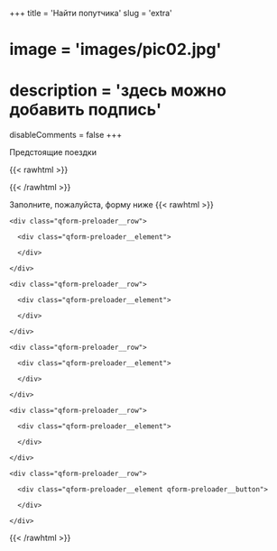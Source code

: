 +++
title = 'Найти попутчика'
slug = 'extra'
# image = 'images/pic02.jpg'
# description = 'здесь можно добавить подпись'
disableComments = false
+++

Предстоящие поездки

{{< rawhtml >}}
<div data-tockify-component="mini" data-tockify-calendar="testcalendar1111tqtq">
</div>
<script data-cfasync="false" data-tockify-script="embed" src="https://public.tockify.com/browser/embed.js">
</script>
{{< /rawhtml >}}


Заполните, пожалуйста, форму ниже
{{< rawhtml >}}
<script type="text/javascript" async="async">
    (function () {
      function init() {
        const scr = document.createElement("script");
        scr.type = "text/javascript";
        scr.async = "async";
        scr.src =
          "//cdn.qform.io/forms.js?v=" + new Date().getTime() / 1000;
        const scrInsert = document.getElementsByTagName("script")[0];
        scrInsert.parentNode.insertBefore(scr, scrInsert);
      }
      const d = document;
      const w = window;
      if (d.readyState === "interactive") {
        init();
      } else {
        if (w.attachEvent) {
          w.attachEvent("onload", init);
        } else {
          w.addEventListener("DOMContentLoaded", init, false);
        }
      }
    })();
  </script>
<link rel="stylesheet" href="https://cdn.qform.io/preloader.css">

<div data-formid="form_tMB15_ZIWrnmP0T-B9dRbnGjZjwzTdPD" data-preloader="2" style="min-height: 521px; margin: 0 auto">

  <div class="qform-preloader__root" id="form_tMB15_ZIWrnmP0T-B9dRbnGjZjwzTdPD_loader_root">

    <div class="qform-preloader__row">

      <div class="qform-preloader__element">

      </div>

    </div>

    <div class="qform-preloader__row">

      <div class="qform-preloader__element">

      </div>

    </div>

    <div class="qform-preloader__row">

      <div class="qform-preloader__element">

      </div>

    </div>

    <div class="qform-preloader__row">

      <div class="qform-preloader__element">

      </div>

    </div>

    <div class="qform-preloader__row">

      <div class="qform-preloader__element qform-preloader__button">

      </div>

    </div>

  </div>

</div>
{{< /rawhtml >}}

